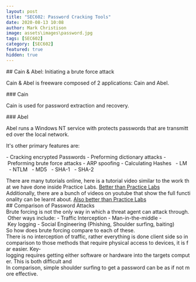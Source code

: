 ```yaml
---
layout: post
title: "SEC602: Password Cracking Tools"
date: 2020-08-13 10:08
author: Mark Christison
image: assets\images\password.jpg
tags: [SEC602]
category: [SEC602]
featured: true
hidden: true
---
```

## Cain & Abel: Initiating a brute force attack

Cain & Abel is freeware composed of 2 applications: Cain and Abel.

### Cain

Cain is used for password extraction and recovery.

### Abel

Abel runs a Windows NT service with protects passwords that are transmitted over the local network.

It's other primary features are:

- Cracking encrypted Passwords
- Preforming dictionary attacks
- Preforming brute force attacks
- ARP spoofing
- Calculating Hashes
  - LM
  - NTLM
  - MD5
  - SHA-1
  - SHA-2

There are many tutorials online, here is a tutorial video similar to the work that we have done inside Practice Labs.
[Better than Practice Labs](https://www.youtube.com/watch?v=dVgqWclemmE)
Additionally, there are a bunch of videos on youtube that show the full functionality can be learnt about.
[Also better than Practice Labs](https://www.youtube.com/watch?v=ETF2R_ONTBU)
## Comparison of Password Attacks
Brute forcing is not the only way in which a threat agent can attack through. Other ways include:
- Traffic Interception
- Man-in-the-middle
- Key logging
- Social Engineering (Phishing, Shoulder surfing, baiting)
So how does brute forcing compare to each of these.
There is no interception of traffic, rather everything is done client side so in comparison to those methods that require physical access to devices, it is far easier.
Key-logging requires getting either software or hardware into the targets computer. This is both difficult and
In comparison, simple shoulder surfing to get a password can be as if not more effective.
